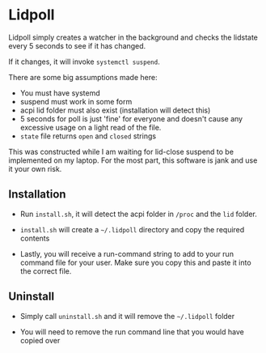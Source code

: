 # Lidpoll

Lidpoll simply creates a watcher in the background and checks
the lidstate every 5 seconds to see if it has changed.

If it changes, it will invoke `systemctl suspend`.

There are some big assumptions made here:

* You must have systemd
* suspend must work in some form
* acpi lid folder must also exist (installation will detect this)
* 5 seconds for poll is just 'fine' for everyone and doesn't cause
any excessive usage on a light read of the file.
* `state` file returns `open` and `closed` strings

This was constructed while I am waiting for lid-close suspend
to be implemented on my laptop. For the most part, this software
is jank and use it your own risk.

## Installation

* Run `install.sh`, it will detect the acpi folder in `/proc` and the
`lid` folder.

* `install.sh` will create a `~/.lidpoll` directory and copy the required
contents

* Lastly, you will receive a run-command string to add to your run command
file for your user. Make sure you copy this and paste it into the correct file.


## Uninstall

* Simply call `uninstall.sh` and it will remove the `~/.lidpoll` folder

* You will need to remove the run command line that you would have copied over



